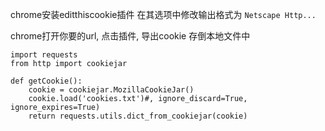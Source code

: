 chrome安装editthiscookie插件
在其选项中修改输出格式为 `Netscape Http...`

chrome打开你要的url, 点击插件, 导出cookie
存倒本地文件中

```
import requests
from http import cookiejar

def getCookie():
    cookie = cookiejar.MozillaCookieJar()
    cookie.load('cookies.txt')#, ignore_discard=True, ignore_expires=True)
    return requests.utils.dict_from_cookiejar(cookie)
```